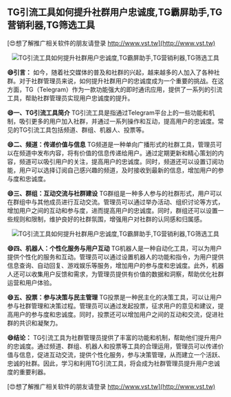 ## **TG引流工具如何提升社群用户忠诚度,TG霸屏助手,TG营销利器,TG筛选工具**

[😍想了解推广相关软件的朋友请登录 http://www.vst.tw](http://www.vst.tw)

 <center><img src="https://vst.tw/MP4/tuiguang/png/1.png" alt="TG引流工具如何提升社群用户忠诚度,TG霸屏助手,TG营销利器,TG筛选工具"></center>

**😄引言：**
如今，随着社交媒体的普及和社群的兴起，越来越多的人加入了各种社群。对于社群管理员来说，如何提升社群用户的忠诚度成为一个重要的挑战。在这方面，TG（Telegram）作为一款功能强大的即时通讯应用，提供了一系列的引流工具，帮助社群管理员实现用户忠诚度的提升。

**😄一、TG引流工具简介**
TG引流工具是指通过Telegram平台上的一些功能和机制，吸引更多的用户加入社群，并通过一系列操作和互动，提高用户的忠诚度。常见的TG引流工具包括频道、群组、机器人、投票等。

**😄二、频道：传递价值与信息**
TG频道是一种单向广播形式的社群工具，管理员可以在频道中发布内容，将有价值的信息传递给用户。通过定期更新和精心策划的内容，频道可以吸引用户的关注，提高用户的忠诚度。同时，频道还可以设置订阅功能，用户可以选择订阅自己感兴趣的频道，及时接收到最新的信息，增加用户的参与度和忠诚度。

**😄三、群组：互动交流与社群建设**
TG群组是一种多人参与的社群形式，用户可以在群组中与其他成员进行互动交流。管理员可以通过举办活动、组织讨论等方式，增加用户之间的互动和参与度，进而提高用户的忠诚度。同时，群组还可以设置一些规则和限制，维护良好的社群氛围，增强用户对社群的认同感和归属感。

 <center><img src="https://vst.tw/MP4/tuiguang/png/4.png" alt="TG引流工具如何提升社群用户忠诚度,TG霸屏助手,TG营销利器,TG筛选工具"></center>

**😄四、机器人：个性化服务与用户互动**
TG机器人是一种自动化工具，可以为用户提供个性化的服务和互动。管理员可以通过设置机器人的功能和指令，为用户提供信息查询、自动回复、游戏娱乐等服务，增加用户的参与度和忠诚度。此外，机器人还可以收集用户反馈和需求，为管理员提供有价值的数据和洞察，帮助优化社群运营和用户体验。

**😄五、投票：参与决策与民主管理**
TG投票是一种民主化的决策工具，可以让用户参与社群管理和决策过程。管理员可以通过发起投票，征求用户的意见和建议，提高用户的参与度和忠诚度。同时，投票还可以增加用户之间的互动和交流，促进社群的共识和凝聚力。

**😄结论：**
TG引流工具为社群管理员提供了丰富的功能和机制，帮助他们提升用户的忠诚度。通过频道、群组、机器人和投票等工具的合理运用，管理员可以传递价值与信息，促进互动交流，提供个性化服务，参与决策管理，从而建立一个活跃、忠诚的社群。因此，学习和利用TG引流工具，将会成为社群管理员提升用户忠诚度的重要利器。

[😍想了解推广相关软件的朋友请登录 http://www.vst.tw](http://www.vst.tw)



